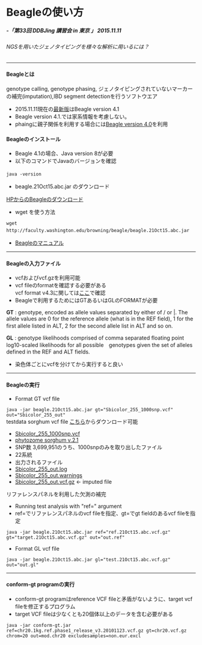 # Beagleの使い方

##### -「第33回 DDBJing 講習会 in 東京 」 2015.11.11
###### NGSを用いたジェノタイピングを様々な解析に用いるには？
***
#### Beagleとは
genotype calling, genotype phasing, ジェノタイピングされていないマーカーの補完(imputation),IBD segment detectionを行うソフトウエア
- 2015.11.11現在の[最新版](http://faculty.washington.edu/browning/beagle/beagle.html)はBeagle version 4.1
- Beagle version 4.1.では家系情報を考慮しない。  
- phaingに親子関係を利用する場合には[Beagle version 4.0](https://faculty.washington.edu/browning/beagle/b4_0.html)を利用  

#### Beagleのインストール

- Beagle 4.1の場合、Java version 8が必要  
- 以下のコマンドでJavaのバージョンを確認　　

`java -version`　

- beagle.21Oct15.abc.jar のダウンロード  

[HPからのBeagleのダウンロード](https://faculty.washington.edu/browning/beagle/beagle.html#download)
- wget を使う方法  

`wget http://faculty.washington.edu/browning/beagle/beagle.21Oct15.abc.jar`　　

- [Beagleのマニュアル](https://faculty.washington.edu/browning/beagle/beagle_4.1_21Oct15.pdf)

***

#### Beagleの入力ファイル
- vcfおよびvcf.gzを利用可能
- vcf fileのformatを確認する必要がある  
vcf format v4.3に関しては[ここ](https://samtools.github.io/hts-specs/VCFv4.3.pdf)で確認
- Beagleで利用するためにはGTあるいはGLのFORMATが必要

__GT__ : genotype, encoded as allele values separated by either of / or |. The allele values are 0 for the reference
allele (what is in the REF field), 1 for the first allele listed in ALT, 2 for the second allele list in ALT and
so on.  　

__GL__ : genotype likelihoods comprised of comma separated floating point log10-scaled likelihoods for all possible　genotypes given the set of alleles defined in the REF and ALT fields.

- 染色体ごとにvcfを分けてから実行すると良い  

***

#### Beagleの実行


-  Format GT vcf file

`java -jar beagle.21Oct15.abc.jar gt="Sbicolor_255_1000snp.vcf" out="Sbicolor_255_out"`  
 testdata sorghum vcf file [こちら](https://github.com/hkanegae/ddbjing-33/blob/master/testdata/Sbicolor_255_1000snp.vcf)からダウンロード可能
  - [Sbicolor_255_1000snp.vcf](https://github.com/hkanegae/ddbjing-33/blob/master/testdata/Sbicolor_255_1000snp.vcf)
  - [phytozome sorghum v.2.1](http://phytozome.jgi.doe.gov/pz/portal.html#!info?alias=Org_Sbicolor)
  - SNP数 3,699,951のうち、1000snpのみを取り出したファイル
  - 22系統
  - 出力されるファイル　
   - [Sbicolor_255_out.log](https://github.com/hkanegae/ddbjing-33/blob/master/testdata/Sbicolor_255_out.log)
   - [Sbicolor_255_out.warnings](https://github.com/hkanegae/ddbjing-33/blob/master/testdata/Sbicolor_255_out.warnings)
   - [Sbicolor_255_out.vcf.gz](https://github.com/hkanegae/ddbjing-33/blob/master/testdata/Sbicolor_255_out.vcf) <- imputed file

リファレンスパネルを利用した欠測の補完
-  Running test analysis with \"ref=\" argument  
-  ref=でリファレンスパネルのvcf fileを指定、gt=でgt fieldのあるvcf fileを指定

`java -jar beagle.21Oct15.abc.jar ref="ref.21Oct15.abc.vcf.gz" gt="target.21Oct15.abc.vcf.gz" out="out.ref"`  

- Format GL vcf file  

`java -jar beagle.21Oct15.abc.jar gl="test.21Oct15.abc.vcf.gz" out="out.gl"`


***

####  conform-gt programの実行
- conform-gt programはreference VCF fileと矛盾がないように、target vcf fileを修正するプログラム
- target VCF fileは少なくとも20個体以上のデータを含む必要がある  

`java -jar conform-gt.jar ref=chr20.1kg.ref.phase1_release_v3.20101123.vcf.gz gt=chr20.vcf.gz chrom=20 out=mod.chr20 excludesamples=non.eur.excl`
